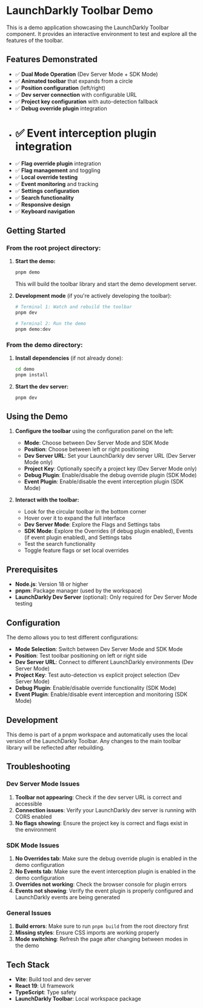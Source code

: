 # LaunchDarkly Toolbar Demo

This is a demo application showcasing the LaunchDarkly Toolbar component. It provides an interactive environment to test and explore all the features of the toolbar.

## Features Demonstrated

- ✅ **Dual Mode Operation** (Dev Server Mode + SDK Mode)
- ✅ **Animated toolbar** that expands from a circle
- ✅ **Position configuration** (left/right)
- ✅ **Dev server connection** with configurable URL
- ✅ **Project key configuration** with auto-detection fallback
- ✅ **Debug override plugin** integration
- # ✅ **Event interception plugin** integration
- ✅ **Flag override plugin** integration
- ✅ **Flag management** and toggling
- ✅ **Local override testing**
- ✅ **Event monitoring** and tracking
- ✅ **Settings configuration**
- ✅ **Search functionality**
- ✅ **Responsive design**
- ✅ **Keyboard navigation**

## Getting Started

### From the root project directory:

1. **Start the demo:**

   ```bash
   pnpm demo
   ```

   This will build the toolbar library and start the demo development server.

2. **Development mode** (if you're actively developing the toolbar):

   ```bash
   # Terminal 1: Watch and rebuild the toolbar
   pnpm dev

   # Terminal 2: Run the demo
   pnpm demo:dev
   ```

### From the demo directory:

1. **Install dependencies** (if not already done):

   ```bash
   cd demo
   pnpm install
   ```

2. **Start the dev server:**
   ```bash
   pnpm dev
   ```

## Using the Demo

1. **Configure the toolbar** using the configuration panel on the left:
   - **Mode**: Choose between Dev Server Mode and SDK Mode
   - **Position**: Choose between left or right positioning
   - **Dev Server URL**: Set your LaunchDarkly dev server URL (Dev Server Mode only)
   - **Project Key**: Optionally specify a project key (Dev Server Mode only)
   - **Debug Plugin**: Enable/disable the debug override plugin (SDK Mode)
   - **Event Plugin**: Enable/disable the event interception plugin (SDK Mode)

2. **Interact with the toolbar:**
   - Look for the circular toolbar in the bottom corner
   - Hover over it to expand the full interface
   - **Dev Server Mode**: Explore the Flags and Settings tabs
   - **SDK Mode**: Explore the Overrides (if debug plugin enabled), Events (if event plugin enabled), and Settings tabs
   - Test the search functionality
   - Toggle feature flags or set local overrides

## Prerequisites

- **Node.js**: Version 18 or higher
- **pnpm**: Package manager (used by the workspace)
- **LaunchDarkly Dev Server** (optional): Only required for Dev Server Mode testing

## Configuration

The demo allows you to test different configurations:

- **Mode Selection**: Switch between Dev Server Mode and SDK Mode
- **Position**: Test toolbar positioning on left or right side
- **Dev Server URL**: Connect to different LaunchDarkly environments (Dev Server Mode)
- **Project Key**: Test auto-detection vs explicit project selection (Dev Server Mode)
- **Debug Plugin**: Enable/disable override functionality (SDK Mode)
- **Event Plugin**: Enable/disable event interception and monitoring (SDK Mode)

## Development

This demo is part of a pnpm workspace and automatically uses the local version of the LaunchDarkly Toolbar. Any changes to the main toolbar library will be reflected after rebuilding.

## Troubleshooting

### Dev Server Mode Issues

1. **Toolbar not appearing**: Check if the dev server URL is correct and accessible
2. **Connection issues**: Verify your LaunchDarkly dev server is running with CORS enabled
3. **No flags showing**: Ensure the project key is correct and flags exist in the environment

### SDK Mode Issues

1. **No Overrides tab**: Make sure the debug override plugin is enabled in the demo configuration
2. **No Events tab**: Make sure the event interception plugin is enabled in the demo configuration
3. **Overrides not working**: Check the browser console for plugin errors
4. **Events not showing**: Verify the event plugin is properly configured and LaunchDarkly events are being generated

### General Issues

1. **Build errors**: Make sure to run `pnpm build` from the root directory first
2. **Missing styles**: Ensure CSS imports are working properly
3. **Mode switching**: Refresh the page after changing between modes in the demo

## Tech Stack

- **Vite**: Build tool and dev server
- **React 19**: UI framework
- **TypeScript**: Type safety
- **LaunchDarkly Toolbar**: Local workspace package
